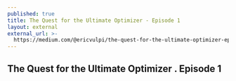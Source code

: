 ```yaml
---
published: true
title: The Quest for the Ultimate Optimizer - Episode 1
layout: external
external_url: >-
  https://medium.com/@ericvulpi/the-quest-for-the-ultimate-optimizer-episode-1-d39367c40f83
---
```

## The Quest for the Ultimate Optimizer . Episode 1
